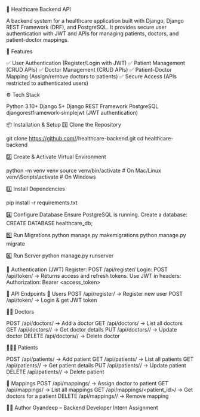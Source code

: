 🏥 Healthcare Backend API

A backend system for a healthcare application built with Django, Django REST Framework (DRF), and PostgreSQL.
It provides secure user authentication with JWT and APIs for managing patients, doctors, and patient-doctor mappings.

🚀 Features

✅ User Authentication (Register/Login with JWT)
✅ Patient Management (CRUD APIs)
✅ Doctor Management (CRUD APIs)
✅ Patient–Doctor Mapping (Assign/remove doctors to patients)
✅ Secure Access (APIs restricted to authenticated users)

⚙️ Tech Stack

Python 3.10+
Django 5+
Django REST Framework
PostgreSQL
djangorestframework-simplejwt (JWT authentication)

📦 Installation & Setup
1️⃣ Clone the Repository

git clone https://github.com/<your-username>/healthcare-backend.git
cd healthcare-backend

2️⃣ Create & Activate Virtual Environment

python -m venv venv
source venv/bin/activate   # On Mac/Linux
venv\Scripts\activate      # On Windows

3️⃣ Install Dependencies

pip install -r requirements.txt


4️⃣ Configure Database
Ensure PostgreSQL is running.
Create a database:
CREATE DATABASE healthcare_db;

5️⃣ Run Migrations
python manage.py makemigrations
python manage.py migrate

6️⃣ Run Server
python manage.py runserver


🔑 Authentication (JWT)
Register: POST /api/register/
Login: POST /api/token/ → Returns access and refresh tokens.
Use JWT in headers:
Authorization: Bearer <access_token>


📖 API Endpoints
👤 Users
POST /api/register/ → Register new user
POST /api/token/ → Login & get JWT token

🧑‍⚕️ Doctors

POST /api/doctors/ → Add a doctor
GET /api/doctors/ → List all doctors
GET /api/doctors/<id>/ → Get doctor details
PUT /api/doctors/<id>/ → Update doctor
DELETE /api/doctors/<id>/ → Delete doctor

🧑‍🤝‍🧑 Patients

POST /api/patients/ → Add patient
GET /api/patients/ → List all patients
GET /api/patients/<id>/ → Get patient details
PUT /api/patients/<id>/ → Update patient
DELETE /api/patients/<id>/ → Delete patient

🔗 Mappings
POST /api/mappings/ → Assign doctor to patient
GET /api/mappings/ → List all mappings
GET /api/mappings/<patient_id>/ → Get doctors for a patient
DELETE /api/mappings/<id>/ → Remove mapping

👨‍💻 Author
Gyandeep – Backend Developer Intern Assignment


